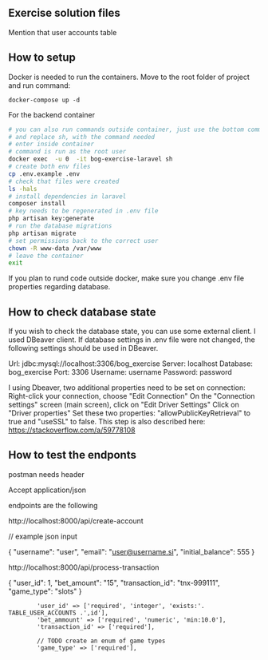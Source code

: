 
## Exercise solution files

Mention that user accounts table



## How to setup 
Docker is needed to run the containers. Move to the root folder of project and run command:

```
docker-compose up -d
```


For the backend container

```sh
# you can also run commands outside container, just use the bottom command
# and replace sh, with the command needed
# enter inside container
# command is run as the root user
docker exec  -u 0  -it bog-exercise-laravel sh
# create both env files
cp .env.example .env
# check that files were created
ls -hals
# install dependencies in laravel
composer install
# key needs to be regenerated in .env file
php artisan key:generate
# run the database migrations
php artisan migrate
# set permissions back to the correct user
chown -R www-data /var/www
# leave the container
exit
```

If you plan to rund code outside docker, make sure you change .env file properties regarding database.



## How to check database state

If you wish to check the database state, you can use some external client.
I used DBeaver client. If database settings in .env file were not changed, the following settings
should be used in DBeaver. 

Url: jdbc:mysql://localhost:3306/bog_exercise
Server: localhost
Database: bog_exercise
Port: 3306
Username: username
Password: password

I using Dbeaver, two additional properties need to be set on connection:
Right-click your connection, choose "Edit Connection"
On the "Connection settings" screen (main screen), click on "Edit Driver Settings"
Click on "Driver properties" Set these two properties: "allowPublicKeyRetrieval" to true and "useSSL" to false. This step is also described here: https://stackoverflow.com/a/59778108


## How to test the endponts

postman needs header

Accept 
	application/json


endpoints are the following

http://localhost:8000/api/create-account

// example json input

{
    "username": "user",
    "email": "user@username.si",
    "initial_balance": 555
}

http://localhost:8000/api/process-transaction

{
    "user_id": 1,
    "bet_amount": "15",
    "transaction_id": "tnx-999111",
    "game_type": "slots"
}


            'user_id' => ['required', 'integer', 'exists:'. TABLE_USER_ACCOUNTS .',id'],
            'bet_ammount' => ['required', 'numeric', 'min:10.0'],
            'transaction_id' => ['required'],

            // TODO create an enum of game types
            'game_type' => ['required'],
